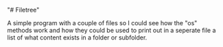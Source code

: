 "# Filetree" 

A simple program with a couple of files so I could see how the "os" methods work and how they could be used to print out in a seperate file a list of what content exists in a folder or subfolder.
